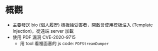 # 概觀

- 主要發送 bio (個人履歷) 樣板給受害者，開啟會使用模板注入 (Template Injection)，從遠端 server 加載
- 使用 PDF 漏洞 CVE-2020-9715
	- 用 tool 看裡面塞的 js code: `PDFStreamDumper`
	
